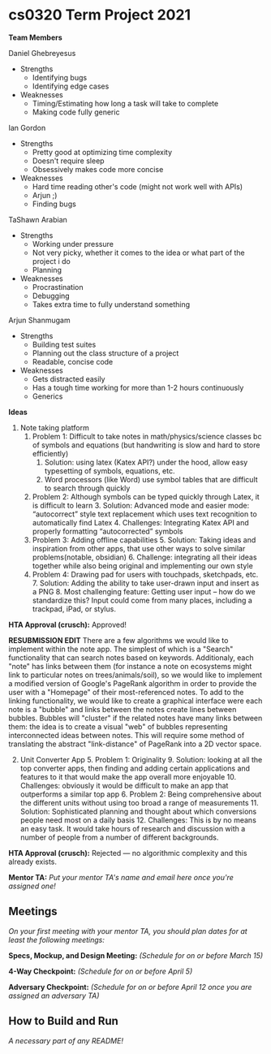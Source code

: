 # cs0320 Term Project 2021

<!-----
NEW: Check the "Suppress top comment" option to remove this info from the output.

Conversion time: 0.606 seconds.


Using this Markdown file:

1. Paste this output into your source file.
2. See the notes and action items below regarding this conversion run.
3. Check the rendered output (headings, lists, code blocks, tables) for proper
   formatting and use a linkchecker before you publish this page.

Conversion notes:

* Docs to Markdown version 1.0β29
* Sun Feb 28 2021 17:07:28 GMT-0800 (PST)
* Source doc: Term Project Outline
----->


**Team Members**

Daniel Ghebreyesus



*   Strengths
    *   Identifying bugs
    *   Identifying edge cases
*   Weaknesses
    *   Timing/Estimating how long a task will take to complete
    *   Making code fully generic

Ian Gordon



*   Strengths
    *   Pretty good at optimizing time complexity
    *   Doesn't require sleep
    *   Obsessively makes code more concise
*   Weaknesses
    *   Hard time reading other's code (might not work well with APIs)
    *   Arjun ;)
    *   Finding bugs

TaShawn Arabian



*   Strengths
    *   Working under pressure
    *   Not very picky, whether it comes to the idea or what part of the project i do
    *   Planning
*   Weaknesses
    *   Procrastination
    *   Debugging 
    *   Takes extra time to fully understand something

Arjun Shanmugam



*   Strengths
    *   Building test suites
    *   Planning out the class structure of a project
    *   Readable, concise code
*   Weaknesses
    *   Gets distracted easily
    *   Has a tough time working for more than 1-2 hours continuously
    *   Generics

**Ideas**



1. Note taking platform
    1. Problem 1: Difficult to take notes in math/physics/science classes bc of symbols and equations (but handwriting is slow and hard to store efficiently)
        1. Solution: using latex (Katex API?) under the hood, allow easy typesetting of symbols, equations, etc. 
        2.  Word processors (like Word) use symbol tables that are difficult to search through quickly 
    2. Problem 2: Although symbols can be typed quickly through Latex, it is difficult to learn
        3. Solution: Advanced mode and easier mode: “autocorrect” style text replacement which uses text recognition to automatically find Latex
        4. Challenges: Integrating Katex API and properly formatting “autocorrected” symbols
    3. Problem 3: Adding offline capabilities
        5. Solution: Taking ideas and inspiration from other apps, that use other ways to solve similar problems(notable, obsidian)
        6. Challenge: integrating all their ideas together while also being original and implementing our own style 
    4. Problem 4: Drawing pad for users with touchpads, sketchpads, etc.
        7. Solution: Adding the ability to take user-drawn input and insert as a PNG
        8. Most challenging feature: Getting user input – how do we standardize this? Input could come from many places, including a trackpad, iPad, or stylus.

**HTA Approval (crusch):** Approved!

**RESUBMISSION EDIT** There are a few algorithms we would like to implement within the note app. The simplest of which is a "Search" functionality that can search notes based on keywords. Additionaly, each "note" has links between them (for instance a note on ecosystems might link to particular notes on trees/animals/soil), so we would like to implement a modified version of Google's PageRank algorithm in order to provide the user with a "Homepage" of their most-referenced notes. To add to the linking functionality, we would like to create a graphical interface were each note is a "bubble" and links between the notes create lines between bubbles. Bubbles will "cluster" if the related notes have many links between them: the idea is to create a visual "web" of bubbles representing interconnected ideas between notes. This will require some method of translating the abstract "link-distance" of PageRank into a 2D vector space.

2.  Unit Converter App
    5. Problem 1: Originality 
        9. Solution: looking at all the top converter apps, then finding and adding certain applications and features to it that would make the app overall more enjoyable
        10. Challenges: obviously it would be difficult to make an app that outperforms a similar top app
    6. Problem 2: Being comprehensive about the different units without using too broad a range of measurements
        11. Solution: Sophisticated planning and thought about which conversions people need most on a daily basis
        12. Challenges: This is by no means an easy task. It would take hours of research and discussion with a number of people from a number of different backgrounds. 

**HTA Approval (crusch):** Rejected — no algorithmic complexity and this already exists.

**Mentor TA:** _Put your mentor TA's name and email here once you're assigned one!_

## Meetings
_On your first meeting with your mentor TA, you should plan dates for at least the following meetings:_

**Specs, Mockup, and Design Meeting:** _(Schedule for on or before March 15)_

**4-Way Checkpoint:** _(Schedule for on or before April 5)_

**Adversary Checkpoint:** _(Schedule for on or before April 12 once you are assigned an adversary TA)_

## How to Build and Run
_A necessary part of any README!_
